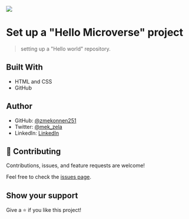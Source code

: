 ![](https://img.shields.io/badge/Microverse-blueviolet)

# Set up a "Hello Microverse" project

> setting up a "Hello world" repository.


## Built With

- HTML and CSS
- GitHub



## Author

- GitHub: [@zmekonnen251](https://github.com/zmekonnen251)
- Twitter: [@mek_zela](https://twitter.com/mek_zela)
- LinkedIn: [LinkedIn](www.linkedin.com/in/zelalem-g-mekonnen)


## 🤝 Contributing

Contributions, issues, and feature requests are welcome!

Feel free to check the [issues page](../../issues/).

## Show your support

Give a ⭐️ if you like this project!


